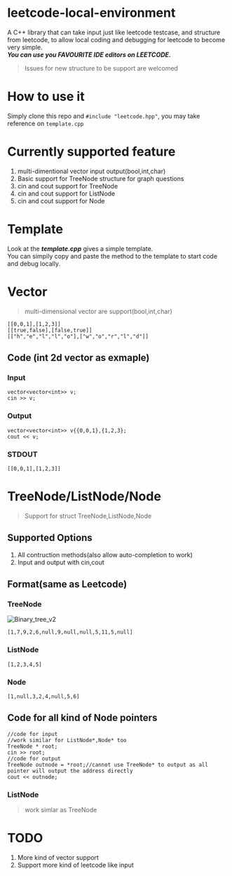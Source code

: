 # leetcode-local-environment
A C++ library that can take input just like leetcode testcase, and structure from leetcode, to allow local coding and debugging for leetcode to become very simple.\
***You can use you FAVOURITE IDE editors on LEETCODE.***
> Issues for new structure to be support are welcomed
# How to use it
Simply clone this repo and ```#include "leetcode.hpp"```, you may take reference on ```template.cpp```
# Currently supported feature
1. multi-dimentional vector input output(bool,int,char)
2. Basic support for TreeNode structure for graph questions
3. cin and cout support for TreeNode
4. cin and cout support for ListNode
5. cin and cout support for Node
# Template
Look at the ***template.cpp*** gives a simple template.\
You can simpily copy and paste the method to the template to start code and debug locally.
# Vector
> multi-dimensional vector are support(bool,int,char)
```
[[0,0,1],[1,2,3]]
[[true,false],[false,true]]
[["h","e","l","l","o"],["w","o","r","l","d"]]
```
## Code (int 2d vector as exmaple)
### Input
```
vector<vector<int>> v;
cin >> v;
```
### Output 
```
vector<vector<int>> v{{0,0,1},{1,2,3};
cout << v;
```
### STDOUT 
```
[[0,0,1],[1,2,3]]
```
# TreeNode/ListNode/Node
> Support for struct TreeNode,ListNode,Node
## Supported Options
1. All contruction methods(also allow auto-completion to work)
2. Input and output with cin,cout
## Format(same as Leetcode)
### TreeNode
![Binary_tree_v2](https://user-images.githubusercontent.com/75346987/206894919-3c640bd4-0dc7-4a44-b95a-1e06b9417612.svg)
```
[1,7,9,2,6,null,9,null,null,5,11,5,null]  
```
### ListNode

```
[1,2,3,4,5]
```
### Node

```
[1,null,3,2,4,null,5,6]
```
## Code for all kind of Node pointers
```
//code for input
//work similar for ListNode*,Node* too
TreeNode * root;
cin >> root;
//code for output
TreeNode outnode = *root;//cannot use TreeNode* to output as all pointer will output the address directly
cout << outnode;
```
### ListNode
> work simlar as TreeNode
# TODO
1. More kind of vector support
2. Support more kind of leetcode like input
